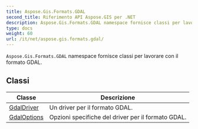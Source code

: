 ```yaml
---
title: Aspose.Gis.Formats.GDAL
second_title: Riferimento API Aspose.GIS per .NET
description: Aspose.Gis.Formats.GDAL namespace fornisce classi per lavorare con il formato GDAL.
type: docs
weight: 60
url: /it/net/aspose.gis.formats.gdal/
---
```

`Aspose.Gis.Formats.GDAL` namespace fornisce classi per lavorare con il formato GDAL.

## Classi

| Classe | Descrizione |
| --- | --- |
| [GdalDriver](./gdaldriver/) | Un driver per il formato GDAL. |
| [GdalOptions](./gdaloptions/) | Opzioni specifiche del driver per il formato GDAL. |


